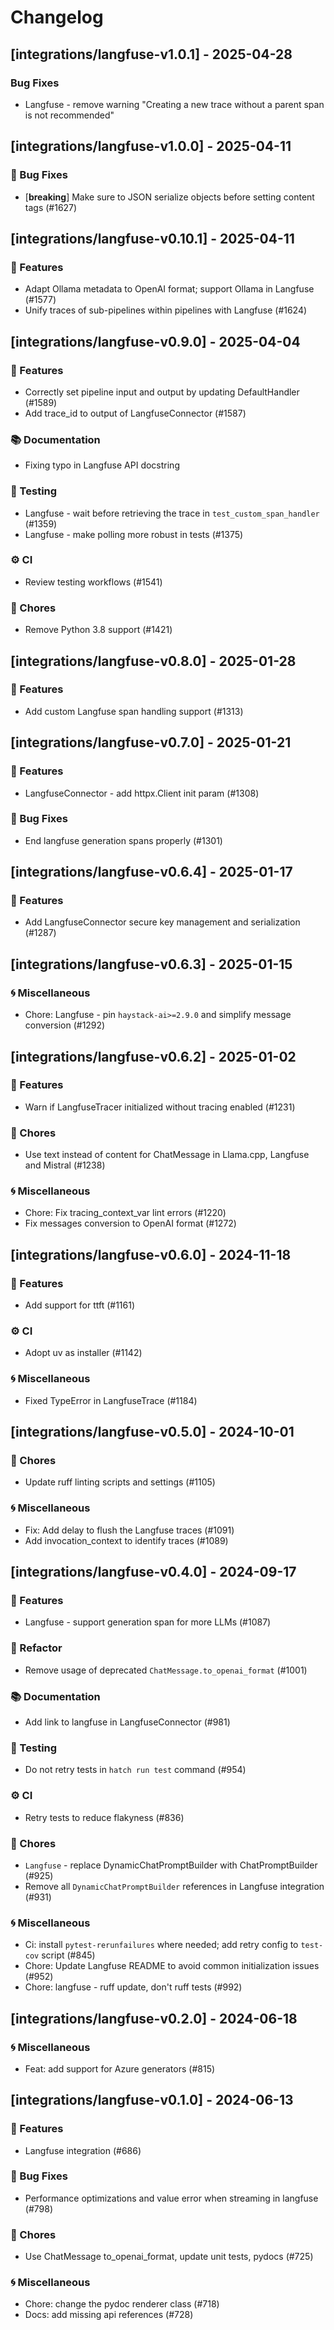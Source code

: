 # Changelog

## [integrations/langfuse-v1.0.1] - 2025-04-28

### Bug Fixes

- Langfuse - remove warning "Creating a new trace without a parent span is not recommended"

## [integrations/langfuse-v1.0.0] - 2025-04-11

### 🐛 Bug Fixes

- [**breaking**] Make sure to JSON serialize objects before setting content tags (#1627)


## [integrations/langfuse-v0.10.1] - 2025-04-11

### 🚀 Features

- Adapt Ollama metadata to OpenAI format; support Ollama in Langfuse (#1577)
- Unify traces of sub-pipelines within pipelines with Langfuse (#1624)



## [integrations/langfuse-v0.9.0] - 2025-04-04

### 🚀 Features

- Correctly set pipeline input and output by updating DefaultHandler (#1589)
- Add trace_id to output of LangfuseConnector (#1587)

### 📚 Documentation

- Fixing typo in Langfuse API docstring

### 🧪 Testing

- Langfuse - wait before retrieving the trace in `test_custom_span_handler` (#1359)
- Langfuse - make polling more robust in tests (#1375)

### ⚙️ CI

- Review testing workflows (#1541)

### 🧹 Chores

- Remove Python 3.8 support (#1421)


## [integrations/langfuse-v0.8.0] - 2025-01-28

### 🚀 Features

- Add custom Langfuse span handling support (#1313)


## [integrations/langfuse-v0.7.0] - 2025-01-21

### 🚀 Features

- LangfuseConnector - add httpx.Client init param (#1308)

### 🐛 Bug Fixes

- End langfuse generation spans properly (#1301)


## [integrations/langfuse-v0.6.4] - 2025-01-17

### 🚀 Features

- Add LangfuseConnector secure key management and serialization  (#1287)


## [integrations/langfuse-v0.6.3] - 2025-01-15

### 🌀 Miscellaneous

- Chore: Langfuse - pin `haystack-ai>=2.9.0` and simplify message conversion (#1292)

## [integrations/langfuse-v0.6.2] - 2025-01-02

### 🚀 Features

- Warn if LangfuseTracer initialized without tracing enabled (#1231)

### 🧹 Chores

- Use text instead of content for ChatMessage in Llama.cpp, Langfuse and Mistral (#1238)

### 🌀 Miscellaneous

- Chore: Fix tracing_context_var lint errors (#1220)
- Fix messages conversion to OpenAI format (#1272)

## [integrations/langfuse-v0.6.0] - 2024-11-18

### 🚀 Features

- Add support for ttft (#1161)

### ⚙️ CI

- Adopt uv as installer (#1142)

### 🌀 Miscellaneous

- Fixed TypeError in LangfuseTrace (#1184)

## [integrations/langfuse-v0.5.0] - 2024-10-01

### 🧹 Chores

- Update ruff linting scripts and settings (#1105)

### 🌀 Miscellaneous

- Fix: Add delay to flush the Langfuse traces (#1091)
- Add invocation_context to identify traces (#1089)

## [integrations/langfuse-v0.4.0] - 2024-09-17

### 🚀 Features

- Langfuse - support generation span for more LLMs (#1087)

### 🚜 Refactor

- Remove usage of deprecated `ChatMessage.to_openai_format` (#1001)

### 📚 Documentation

- Add link to langfuse in LangfuseConnector (#981)

### 🧪 Testing

- Do not retry tests in `hatch run test` command (#954)

### ⚙️ CI

- Retry tests to reduce flakyness (#836)

### 🧹 Chores

- `Langfuse` - replace DynamicChatPromptBuilder with ChatPromptBuilder (#925)
- Remove all `DynamicChatPromptBuilder` references in Langfuse integration (#931)

### 🌀 Miscellaneous

- Ci: install `pytest-rerunfailures` where needed; add retry config to `test-cov` script (#845)
- Chore: Update Langfuse README to avoid common initialization issues (#952)
- Chore: langfuse - ruff update, don't ruff tests (#992)

## [integrations/langfuse-v0.2.0] - 2024-06-18

### 🌀 Miscellaneous

- Feat: add support for Azure generators (#815)

## [integrations/langfuse-v0.1.0] - 2024-06-13

### 🚀 Features

- Langfuse integration (#686)

### 🐛 Bug Fixes

- Performance optimizations and value error when streaming in langfuse (#798)

### 🧹 Chores

- Use ChatMessage to_openai_format, update unit tests, pydocs (#725)

### 🌀 Miscellaneous

- Chore: change the pydoc renderer class (#718)
- Docs: add missing api references (#728)

<!-- generated by git-cliff -->
